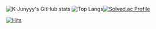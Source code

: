 ![K-Junyyy's GitHub stats](https://github-readme-stats.vercel.app/api?username=kimnamwook1&show_icons=true&theme=tokyonight)
![Top Langs](https://github-readme-stats.vercel.app/api/top-langs/?username=kimnamwook1&layout=compact&theme=gruvbox)[![Solved.ac Profile](http://mazassumnida.wtf/api/generate_badge?boj=john1102)](https://solved.ac/john1102)


[![Hits](https://hits.seeyoufarm.com/api/count/incr/badge.svg?url=https%3A%2F%2Fgithub.com%2Fkimnamwook1&count_bg=%2379C83D&title_bg=%23555555&icon=&icon_color=%23E7E7E7&title=hits&edge_flat=false)](https://hits.seeyoufarm.com)
